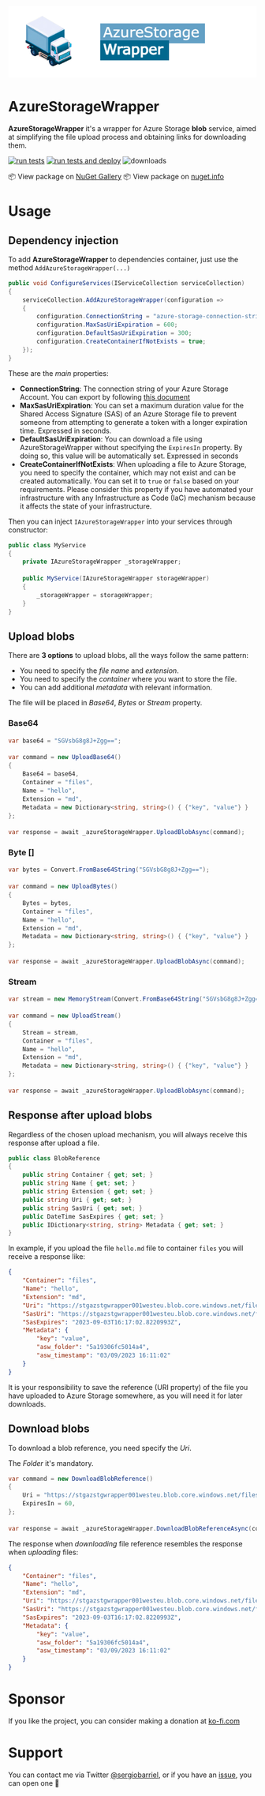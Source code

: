 ![AzureStorageWrapper poster](https://raw.githubusercontent.com/sergiobarriel/AzureStorageWrapper/main/images/poster.png)

# AzureStorageWrapper

**AzureStorageWrapper** it's a wrapper for Azure Storage **blob** service, aimed at simplifying the file upload process and obtaining links for downloading them.

[![run tests](https://github.com/sergiobarriel/AzureStorageWrapper/actions/workflows/run-tests.yml/badge.svg?branch=dev)](https://github.com/sergiobarriel/AzureStorageWrapper/actions/workflows/run-tests.yml) 
[![run tests and deploy](https://github.com/sergiobarriel/AzureStorageWrapper/actions/workflows/run-tests-and-deploy.yml/badge.svg?branch=main)](https://github.com/sergiobarriel/AzureStorageWrapper/actions/workflows/run-tests-and-deploy.yml)
![downloads](https://img.shields.io/nuget/dt/AzureStorageWrapper)

📦 View package on [NuGet Gallery](https://www.nuget.org/packages/AzureStorageWrapper/)
📦 View package on [nuget.info](https://nuget.info/packages/AzureStorageWrapper)

# Usage

## Dependency injection

To add **AzureStorageWrapper** to dependencies container, just use the method `AddAzureStorageWrapper(...)`

```csharp
public void ConfigureServices(IServiceCollection serviceCollection)
{
    serviceCollection.AddAzureStorageWrapper(configuration =>
    {
        configuration.ConnectionString = "azure-storage-connection-string"
        configuration.MaxSasUriExpiration = 600;
        configuration.DefaultSasUriExpiration = 300;
        configuration.CreateContainerIfNotExists = true;
    });
}
```

These are the *main* properties:
- **ConnectionString**: The connection string of your Azure Storage Account. You can export by following [this document](https://learn.microsoft.com/en-us/azure/storage/common/storage-account-keys-manage?tabs=azure-portal#view-account-access-keys)
- **MaxSasUriExpiration**: You can set a maximum duration value for the Shared Access Signature (SAS) of an Azure Storage file to prevent someone from attempting to generate a token with a longer expiration time. Expressed in seconds.
- **DefaultSasUriExpiration**: You can download a file using AzureStorageWrapper without specifying the `ExpiresIn` property. By doing so, this value will be automatically set. Expressed in seconds
- **CreateContainerIfNotExists**: When uploading a file to Azure Storage, you need to specify the container, which may not exist and can be created automatically. You can set it to `true` or `false` based on your requirements. Please consider this property if you have automated your infrastructure with any Infrastructure as Code (IaC) mechanism because it affects the state of your infrastructure.

Then you can inject `IAzureStorageWrapper` into your services through constructor:

```csharp
public class MyService
{
    private IAzureStorageWrapper _storageWrapper;

    public MyService(IAzureStorageWrapper storageWrapper)
    {
        _storageWrapper = storageWrapper;
    }
}
```

## Upload blobs

There are **3 options** to upload blobs, all the ways follow the same pattern:

- You need to specify the *file name* and *extension*.
- You need to specify the *container* where you want to store the file.
- You can add additional *metadata* with relevant information.

The file will be placed in *Base64*, *Bytes* or *Stream* property.

### Base64

```csharp
var base64 = "SGVsbG8g8J+Zgg==";

var command = new UploadBase64()
{
    Base64 = base64,
    Container = "files",
    Name = "hello",
    Extension = "md",
    Metadata = new Dictionary<string, string>() { {"key", "value"} }
};

var response = await _azureStorageWrapper.UploadBlobAsync(command);
```

### Byte []

```csharp
var bytes = Convert.FromBase64String("SGVsbG8g8J+Zgg==");

var command = new UploadBytes()
{
    Bytes = bytes,
    Container = "files",
    Name = "hello",
    Extension = "md",
    Metadata = new Dictionary<string, string>() { {"key", "value"} }
};

var response = await _azureStorageWrapper.UploadBlobAsync(command);
```

### Stream

```csharp
var stream = new MemoryStream(Convert.FromBase64String("SGVsbG8g8J+Zgg=="));

var command = new UploadStream()
{
    Stream = stream,
    Container = "files",
    Name = "hello",
    Extension = "md",
    Metadata = new Dictionary<string, string>() { {"key", "value"} }
};

var response = await _azureStorageWrapper.UploadBlobAsync(command);
```

## Response after upload blobs

Regardless of the chosen upload mechanism, you will always receive this response after upload a file.

```csharp
public class BlobReference
{
    public string Container { get; set; }
    public string Name { get; set; }
    public string Extension { get; set; }
    public string Uri { get; set; }
    public string SasUri { get; set; }
    public DateTime SasExpires { get; set; }
    public IDictionary<string, string> Metadata { get; set; }
}
```

In example, if you upload the file `hello.md` file to container `files` you will receive a response like:

```json
{
    "Container": "files",
    "Name": "hello",
    "Extension": "md",
    "Uri": "https://stgazstgwrapper001westeu.blob.core.windows.net/files/5a19306fc5014a4/hello.md",
    "SasUri": "https://stgazstgwrapper001westeu.blob.core.windows.net/files/5a19306fc5014a4/hello.md?sv=2021-10-04\u0026se=2023-09-03T16%3A17%3A02Z\u0026sr=b\u0026sp=r\u0026sig=8hs8AzxABevSTc5y%2BhOWDDN%2FH5qFSpA8Omj4uqoxzms%3D",
    "SasExpires": "2023-09-03T16:17:02.8220993Z",
    "Metadata": {
        "key": "value",
        "asw_folder": "5a19306fc5014a4",
        "asw_timestamp": "03/09/2023 16:11:02"
    }
}
```

It is your responsibility to save the reference (URI property) of the file you have uploaded to Azure Storage somewhere, as you will need it for later downloads.

## Download blobs

To download a blob reference, you need specify the *Uri*.

The *Folder* it's mandatory.

```csharp
var command = new DownloadBlobReference()
{
    Uri = "https://stgazstgwrapper001westeu.blob.core.windows.net/files/5a19306fc5014a4/hello.md"
    ExpiresIn = 60,
};

var response = await _azureStorageWrapper.DownloadBlobReferenceAsync(command);
```

The response when *downloading* file reference resembles the response when *uploading* files:

```json
{
    "Container": "files",
    "Name": "hello",
    "Extension": "md",
    "Uri": "https://stgazstgwrapper001westeu.blob.core.windows.net/files/5a19306fc5014a4/hello.md",
    "SasUri": "https://stgazstgwrapper001westeu.blob.core.windows.net/files/5a19306fc5014a4/hello.md?sv=2021-10-04\u0026se=2023-09-03T16%3A17%3A02Z\u0026sr=b\u0026sp=r\u0026sig=8hs8AzxABevSTc5y%2BhOWDDN%2FH5qFSpA8Omj4uqoxzms%3D",
    "SasExpires": "2023-09-03T16:17:02.8220993Z",
    "Metadata": {
        "key": "value",
        "asw_folder": "5a19306fc5014a4",
        "asw_timestamp": "03/09/2023 16:11:02"
    }
}
```
# Sponsor

If you like the project, you can consider making a donation at [ko-fi.com](https://ko-fi.com/sergiobarriel)

# Support

You can contact me via Twitter [@sergiobarriel](https://twitter.com/sergiobarriel), or if you have an [issue](https://github.com/sergiobarriel/AzureStorageWrapper/issues), you can open one 🙂
